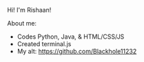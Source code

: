 Hi! I'm Rishaan! 

About me:
- Codes Python, Java, & HTML/CSS/JS
- Created terminal.js
- My alt: https://github.com/Blackhole11232

